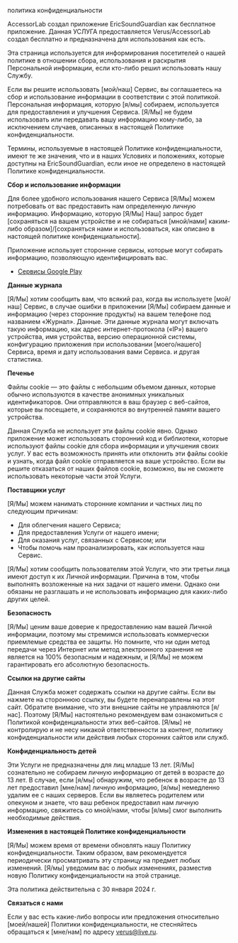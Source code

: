 политика конфиденциальности  

AccessorLab создал приложение EricSoundGuardian как бесплатное приложение. Данная УСЛУГА предоставляется Verus/AccessorLab создал бесплатно и предназначена для использования как есть.
                </font></font></p> <p><font style="vertical-align: inherit;"><font style="vertical-align: inherit;">
                  Эта страница используется для информирования посетителей о нашей политике в отношении сбора, использования и раскрытия Персональной информации, если кто-либо решил использовать нашу Службу.
                </font></font></p> <p><font style="vertical-align: inherit;"><font style="vertical-align: inherit;">
                  Если вы решите использовать [мой/наш] Сервис, вы соглашаетесь на сбор и использование информации в соответствии с этой политикой. </font><font style="vertical-align: inherit;">Персональная информация, которую [я/мы] собираем, используется для предоставления и улучшения Сервиса. </font><font style="vertical-align: inherit;">[Я/Мы] не будем использовать или передавать вашу информацию кому-либо, за исключением случаев, описанных в настоящей Политике конфиденциальности.
                </font></font></p> <p><font style="vertical-align: inherit;"><font style="vertical-align: inherit;">
                  Термины, используемые в настоящей Политике конфиденциальности, имеют те же значения, что и в наших Условиях и положениях, которые доступны на EricSoundGuardian, если иное не определено в настоящей Политике конфиденциальности.
                </font></font></p> <p><strong><font style="vertical-align: inherit;"><font style="vertical-align: inherit;">Сбор и использование информации</font></font></strong></p> <p><font style="vertical-align: inherit;"><font style="vertical-align: inherit;">
                  Для более удобного использования нашего Сервиса [Я/Мы] можем потребовать от вас предоставить нам определенную личную информацию. Информацию, которую [Я/Мы] Наш] запрос будет [сохраняться на вашем устройстве и не собираться [мной/нами] каким-либо образом]/[сохраняться нами и использоваться, как описано в настоящей политике конфиденциальности].
                </font></font></p> <div><p><font style="vertical-align: inherit;"><font style="vertical-align: inherit;">
                    Приложение использует сторонние сервисы, которые могут собирать информацию, позволяющую идентифицировать вас.
                  </font></p> <ul><li><a href="https://www.google.com/policies/privacy/" target="_blank" rel="noopener noreferrer"><font style="vertical-align: inherit;"><font style="vertical-align: inherit;">Сервисы Google Play</font></font></a></li><!----><!----><!----><!----><!----><!----><!----><!----><!----><!----><!----><!----><!----><!----><!----><!----><!----><!----><!----><!----><!----><!----><!----><!----><!----><!----><!----><!----></ul></div> <p><strong><font style="vertical-align: inherit;"><font style="vertical-align: inherit;">Данные журнала</font></font></strong></p> <p><font style="vertical-align: inherit;"><font style="vertical-align: inherit;">
                  [Я/Мы] хотим сообщить вам, что всякий раз, когда вы используете [мой/наш] Сервис, в случае ошибки в приложении [Я/Мы] собираем данные и информацию (через сторонние продукты) на вашем телефоне под названием «Журнал». Данные. </font><font style="vertical-align: inherit;">Эти данные журнала могут включать такую ​​информацию, как адрес интернет-протокола («IP») вашего устройства, имя устройства, версию операционной системы, конфигурацию приложения при использовании [моего/нашего] Сервиса, время и дату использования вами Сервиса. и другая статистика.
                </font></font></p> <p><strong><font style="vertical-align: inherit;"><font style="vertical-align: inherit;">Печенье</font></font></strong></p> <p><font style="vertical-align: inherit;"><font style="vertical-align: inherit;">
                  Файлы cookie — это файлы с небольшим объемом данных, которые обычно используются в качестве анонимных уникальных идентификаторов. </font><font style="vertical-align: inherit;">Они отправляются в ваш браузер с веб-сайтов, которые вы посещаете, и сохраняются во внутренней памяти вашего устройства.
                </font></font></p> <p><font style="vertical-align: inherit;"><font style="vertical-align: inherit;">
                  Данная Служба не использует эти файлы cookie явно. </font><font style="vertical-align: inherit;">Однако приложение может использовать сторонний код и библиотеки, которые используют файлы cookie для сбора информации и улучшения своих услуг. </font><font style="vertical-align: inherit;">У вас есть возможность принять или отклонить эти файлы cookie и узнать, когда файл cookie отправляется на ваше устройство. </font><font style="vertical-align: inherit;">Если вы решите отказаться от наших файлов cookie, возможно, вы не сможете использовать некоторые части этой Услуги.
                </font></font></p> <p><strong><font style="vertical-align: inherit;"><font style="vertical-align: inherit;">Поставщики услуг</font></font></strong></p> <p><font style="vertical-align: inherit;"><font style="vertical-align: inherit;">
                  [Я/Мы] можем нанимать сторонние компании и частных лиц по следующим причинам:
                </font></font></p> <ul><li><font style="vertical-align: inherit;"><font style="vertical-align: inherit;">Для облегчения нашего Сервиса;</font></font></li> <li><font style="vertical-align: inherit;"><font style="vertical-align: inherit;">Для предоставления Услуги от нашего имени;</font></font></li> <li><font style="vertical-align: inherit;"><font style="vertical-align: inherit;">Для оказания услуг, связанных с Сервисом; </font><font style="vertical-align: inherit;">или</font></font></li> <li><font style="vertical-align: inherit;"><font style="vertical-align: inherit;">Чтобы помочь нам проанализировать, как используется наш Сервис.</font></font></li></ul> <p><font style="vertical-align: inherit;"><font style="vertical-align: inherit;">
                  [Я/Мы] хотим сообщить пользователям этой Услуги, что эти третьи лица имеют доступ к их Личной информации. </font><font style="vertical-align: inherit;">Причина в том, чтобы выполнять возложенные на них задачи от нашего имени. </font><font style="vertical-align: inherit;">Однако они обязаны не разглашать и не использовать информацию для каких-либо других целей.
                </font></font></p> <p><strong><font style="vertical-align: inherit;"><font style="vertical-align: inherit;">Безопасность</font></font></strong></p> <p><font style="vertical-align: inherit;"><font style="vertical-align: inherit;">
                  [Я/Мы] ценим ваше доверие к предоставлению нам вашей Личной информации, поэтому мы стремимся использовать коммерчески приемлемые средства ее защиты. </font><font style="vertical-align: inherit;">Но помните, что ни один метод передачи через Интернет или метод электронного хранения не является на 100% безопасным и надежным, и [Я/Мы] не можем гарантировать его абсолютную безопасность.
                </font></font></p> <p><strong><font style="vertical-align: inherit;"><font style="vertical-align: inherit;">Ссылки на другие сайты</font></font></strong></p> <p><font style="vertical-align: inherit;"><font style="vertical-align: inherit;">
                  Данная Служба может содержать ссылки на другие сайты. </font><font style="vertical-align: inherit;">Если вы нажмете на стороннюю ссылку, вы будете перенаправлены на этот сайт. </font><font style="vertical-align: inherit;">Обратите внимание, что эти внешние сайты не управляются [я/нас]. </font><font style="vertical-align: inherit;">Поэтому [Я/Мы] настоятельно рекомендуем вам ознакомиться с Политикой конфиденциальности этих веб-сайтов. </font><font style="vertical-align: inherit;">[Я/мы] не контролирую и не несу никакой ответственности за контент, политику конфиденциальности или действия любых сторонних сайтов или служб.
                </font></font></p> <p><strong><font style="vertical-align: inherit;"><font style="vertical-align: inherit;">Конфиденциальность детей</font></font></strong></p> <div><p><font style="vertical-align: inherit;"><font style="vertical-align: inherit;">
                    Эти Услуги не предназначены для лиц младше 13 лет. [Я/Мы] сознательно не собираем личную информацию от детей в возрасте до 13 лет. </font><font style="vertical-align: inherit;">В случае, если [я/мы] обнаружим, что ребенок в возрасте до 13 лет предоставил [мне/нам] личную информацию, [я/мы] немедленно удалим ее с наших серверов. </font><font style="vertical-align: inherit;">Если вы являетесь родителем или опекуном и знаете, что ваш ребенок предоставил нам личную информацию, свяжитесь со мной/нами, чтобы [я/мы] смог выполнить необходимые действия.
                  </font></font></p></div> <!----> <p><strong><font style="vertical-align: inherit;"><font style="vertical-align: inherit;">Изменения в настоящей Политике конфиденциальности</font></font></strong></p> <p><font style="vertical-align: inherit;"><font style="vertical-align: inherit;">
                  [Я/Мы] можем время от времени обновлять нашу Политику конфиденциальности. </font><font style="vertical-align: inherit;">Таким образом, вам рекомендуется периодически просматривать эту страницу на предмет любых изменений. </font><font style="vertical-align: inherit;">[Я/мы] уведомим вас о любых изменениях, разместив новую Политику конфиденциальности на этой странице.
                </font></font></p> <p><font style="vertical-align: inherit;"><font style="vertical-align: inherit;">Эта политика действительна с 30 января 2024 г.</font></font></p> <p><strong><font style="vertical-align: inherit;"><font style="vertical-align: inherit;">Связаться с нами</font></font></strong></p> <p><font style="vertical-align: inherit;"><font style="vertical-align: inherit;">
                  Если у вас есть какие-либо вопросы или предложения относительно [моей/нашей] Политики конфиденциальности, не стесняйтесь обращаться к [мне/нам] по адресу verus@live.ru.

      

